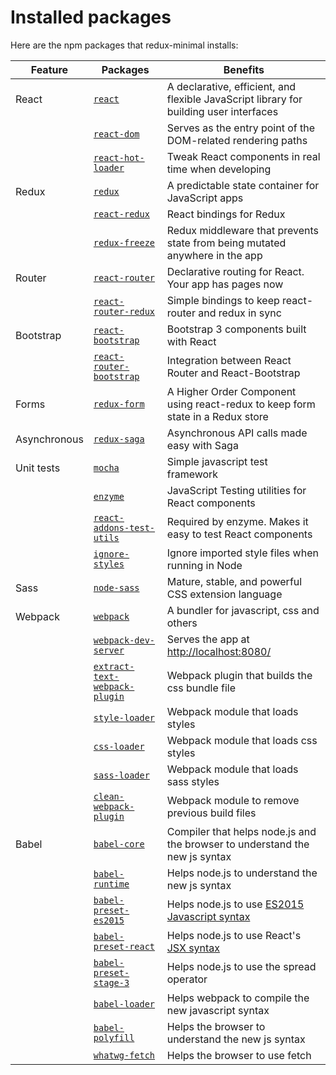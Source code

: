 # Installed packages

Here are the npm packages that redux-minimal installs:

|Feature|Packages|Benefits|
|-------|--------|--------|
|React|[`react`](https://github.com/facebook/react)|A declarative, efficient, and flexible JavaScript library for building user interfaces|
||[`react-dom`](https://www.npmjs.com/package/react-dom)|Serves as the entry point of the DOM-related rendering paths|
||[`react-hot-loader`](https://github.com/gaearon/react-hot-loader)|Tweak React components in real time when developing|
|Redux|[`redux`](https://github.com/reactjs/redux)|A predictable state container for JavaScript apps|
||[`react-redux`](https://github.com/reactjs/react-redux)|React bindings for Redux|
||[`redux-freeze`](https://github.com/buunguyen/redux-freeze)|Redux middleware that prevents state from being mutated anywhere in the app|
|Router|[`react-router`](https://github.com/ReactTraining/react-router)|Declarative routing for React. Your app has pages now|
||[`react-router-redux`](https://github.com/reactjs/react-router-redux)|Simple bindings to keep react-router and redux in sync|
|Bootstrap|[`react-bootstrap`](https://github.com/react-bootstrap/react-bootstrap)|Bootstrap 3 components built with React|
||[`react-router-bootstrap`](https://github.com/react-bootstrap/react-router-bootstrap)|Integration between React Router and React-Bootstrap|
|Forms|[`redux-form`](https://github.com/erikras/redux-form)|A Higher Order Component using react-redux to keep form state in a Redux store|
|Asynchronous|[`redux-saga`](https://github.com/yelouafi/redux-saga)|Asynchronous API calls made easy with Saga|
|Unit tests|[`mocha`](https://github.com/mochajs/mocha)|Simple javascript test framework|
||[`enzyme`](https://github.com/airbnb/enzyme)|JavaScript Testing utilities for React components|
||[`react-addons-test-utils`](https://facebook.github.io/react/docs/test-utils.html)|Required by enzyme. Makes it easy to test React components|
||[`ignore-styles`](https://www.npmjs.com/package/ignore-styles)|Ignore imported style files when running in Node|
|Sass|[`node-sass`](https://github.com/sass/node-sass)|Mature, stable, and powerful CSS extension language|
|Webpack|[`webpack`](https://github.com/webpack/webpack)|A bundler for javascript, css and others|
||[`webpack-dev-server`](https://github.com/webpack/webpack-dev-server)|Serves the app at [http://localhost:8080/](http://localhost:8080/)|
||[`extract-text-webpack-plugin`](https://github.com/webpack/extract-text-webpack-plugin)|Webpack plugin that builds the css bundle file|
||[`style-loader`](https://github.com/webpack/style-loader)|Webpack module that loads styles|
||[`css-loader`](https://github.com/webpack/css-loader)|Webpack module that loads css styles|
||[`sass-loader`](https://github.com/jtangelder/sass-loader)|Webpack module that loads sass styles|
||[`clean-webpack-plugin`](https://github.com/johnagan/clean-webpack-plugin)|Webpack module to remove previous build files|
|Babel|[`babel-core`](https://github.com/babel/babel/tree/master/packages/babel-core)|Compiler that helps node.js and the browser to understand the new js syntax|
||[`babel-runtime`](https://www.npmjs.com/package/babel-runtime)|Helps node.js to understand the new js syntax|
||[`babel-preset-es2015`](http://babeljs.io/docs/plugins/preset-es2015/)|Helps node.js to use [ES2015 Javascript syntax](http://www.ecma-international.org/ecma-262/6.0/ECMA-262.pdf)|
||[`babel-preset-react`](http://babeljs.io/docs/plugins/preset-react/)|Helps node.js to use React's [JSX syntax](https://facebook.github.io/jsx/)|
||[`babel-preset-stage-3`](https://babeljs.io/docs/plugins/preset-stage-0/)|Helps node.js to use the spread operator|
||[`babel-loader`](https://github.com/babel/babel-loader)|Helps webpack to compile the new javascript syntax|
||[`babel-polyfill`](https://babeljs.io/docs/usage/polyfill/)|Helps the browser to understand the new js syntax|
||[`whatwg-fetch`](https://github.com/github/fetch)|Helps the browser to use fetch|

